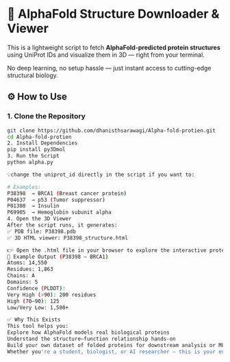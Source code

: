 # 🧬 AlphaFold Structure Downloader & Viewer

This is a lightweight script to fetch **AlphaFold-predicted protein structures** using UniProt IDs and visualize them in 3D — right from your terminal.

No deep learning, no setup hassle — just instant access to cutting-edge structural biology.


## ⚙️ How to Use

### 1. Clone the Repository
```bash
git clone https://github.com/dhanisthsarawagi/Alpha-fold-protien.git
cd Alpha-fold-protien
2. Install Dependencies
pip install py3Dmol
3. Run the Script
python alpha.py

💡change the uniprot_id directly in the script if you want to:

# Examples:
P38398  → BRCA1 (Breast cancer protein)
P04637  → p53 (Tumor suppressor)
P01308  → Insulin
P69905  → Hemoglobin subunit alpha
4. Open the 3D Viewer
After the script runs, it generates:
✅ PDB file: P38398.pdb
✅ 3D HTML viewer: P38398_structure.html

👉 Open the .html file in your browser to explore the interactive protein structure.
🔬 Example Output (P38398 – BRCA1)
Atoms: 14,550
Residues: 1,863
Chains: A
Domains: 5
Confidence (PLDDT):
Very High (>90): 200 residues
High (70–90): 125
Low/Very Low: 1,500+

✅ Why This Exists
This tool helps you:
Explore how AlphaFold models real biological proteins
Understand the structure–function relationship hands-on
Build your own dataset of folded proteins for downstream analysis or ML tasks
Whether you're a student, biologist, or AI researcher — this is your entry point into computational biology.
